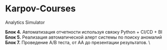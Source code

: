 # Karpov-Courses
Analytics Simulator

**Блок 4.** Автоматизация отчетности используя связку Python + CI/CD + BI \
**Блок 5.** Реализация автоматической алерт системы по поиску аномалий \
**Блок 7.** Проведение A/B теста, от AA до презентации результатов. \

